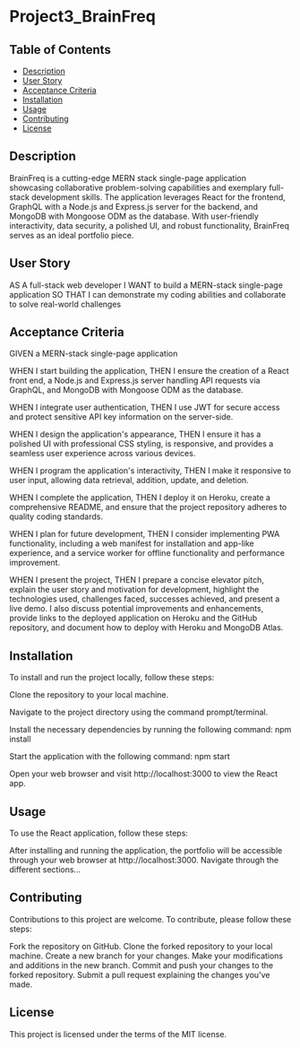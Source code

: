 # Project3_BrainFreq

## Table of Contents
- [Description](#description)
- [User Story](#user-story)
- [Acceptance Criteria](#acceptance-criteria)
- [Installation](#installation)
- [Usage](#usage)
- [Contributing](#contributing)
- [License](#license)

## Description
BrainFreq is a cutting-edge MERN stack single-page application showcasing collaborative problem-solving capabilities and exemplary full-stack development skills. The application leverages React for the frontend, GraphQL with a Node.js and Express.js server for the backend, and MongoDB with Mongoose ODM as the database. With user-friendly interactivity, data security, a polished UI, and robust functionality, BrainFreq serves as an ideal portfolio piece.

## User Story
AS A full-stack web developer
I WANT to build a MERN-stack single-page application
SO THAT I can demonstrate my coding abilities and collaborate to solve real-world challenges

## Acceptance Criteria
GIVEN a MERN-stack single-page application

WHEN I start building the application,
THEN I ensure the creation of a React front end, a Node.js and Express.js server handling API requests via GraphQL, and MongoDB with Mongoose ODM as the database.

WHEN I integrate user authentication,
THEN I use JWT for secure access and protect sensitive API key information on the server-side.

WHEN I design the application's appearance,
THEN I ensure it has a polished UI with professional CSS styling, is responsive, and provides a seamless user experience across various devices.

WHEN I program the application's interactivity,
THEN I make it responsive to user input, allowing data retrieval, addition, update, and deletion.

WHEN I complete the application,
THEN I deploy it on Heroku, create a comprehensive README, and ensure that the project repository adheres to quality coding standards.

WHEN I plan for future development,
THEN I consider implementing PWA functionality, including a web manifest for installation and app-like experience, and a service worker for offline functionality and performance improvement.

WHEN I present the project,
THEN I prepare a concise elevator pitch, explain the user story and motivation for development, highlight the technologies used, challenges faced, successes achieved, and present a live demo. I also discuss potential improvements and enhancements, provide links to the deployed application on Heroku and the GitHub repository, and document how to deploy with Heroku and MongoDB Atlas.

## Installation
To install and run the project locally, follow these steps:

Clone the repository to your local machine.

Navigate to the project directory using the command prompt/terminal.

Install the necessary dependencies by running the following command:
npm install

Start the application with the following command:
npm start

Open your web browser and visit http://localhost:3000 to view the React app.

## Usage
To use the React application, follow these steps:

After installing and running the application, the portfolio will be accessible through your web browser at http://localhost:3000.
Navigate through the different sections...
## Contributing
Contributions to this project are welcome. To contribute, please follow these steps:

Fork the repository on GitHub.
Clone the forked repository to your local machine.
Create a new branch for your changes.
Make your modifications and additions in the new branch.
Commit and push your changes to the forked repository.
Submit a pull request explaining the changes you've made.


## License
This project is licensed under the terms of the MIT license. 